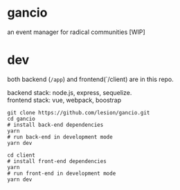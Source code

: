 # gancio
an event manager for radical communities
[WIP]
 
# dev
both backend (`/app`) and frontend(`/client) are in this repo.

backend stack: node.js, express, sequelize.  
frontend stack: vue, webpack, boostrap

```
git clone https://github.com/lesion/gancio.git
cd gancio 
# install back-end dependencies
yarn
# run back-end in development mode
yarn dev

cd client
# install front-end dependencies
yarn
# run front-end in development mode
yarn dev
```

